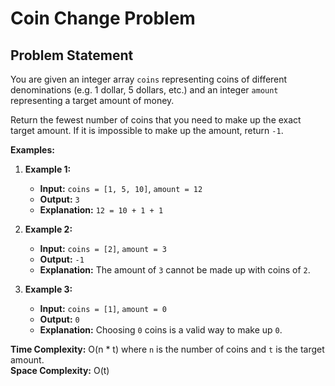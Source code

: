 # Coin Change Problem

## Problem Statement

You are given an integer array `coins` representing coins of different denominations (e.g. 1 dollar, 5 dollars, etc.) and an integer `amount` representing a target amount of money.

Return the fewest number of coins that you need to make up the exact target amount. If it is impossible to make up the amount, return `-1`.

**Examples:**

1. **Example 1:**
    - **Input:** `coins = [1, 5, 10]`, `amount = 12`
    - **Output:** `3`
    - **Explanation:** `12 = 10 + 1 + 1`

2. **Example 2:**
    - **Input:** `coins = [2]`, `amount = 3`
    - **Output:** `-1`
    - **Explanation:** The amount of `3` cannot be made up with coins of `2`.

3. **Example 3:**
    - **Input:** `coins = [1]`, `amount = 0`
    - **Output:** `0`
    - **Explanation:** Choosing `0` coins is a valid way to make up `0`.


**Time Complexity:** O(n * t) where `n` is the number of coins and `t` is the target amount.  
**Space Complexity:** O(t)

